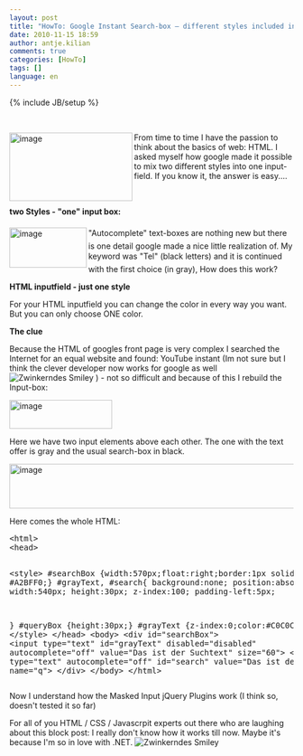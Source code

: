 ```yaml
---
layout: post
title: "HowTo: Google Instant Search-box – different styles included in just one input-field?"
date: 2010-11-15 18:59
author: antje.kilian
comments: true
categories: [HowTo]
tags: []
language: en
---
```

{% include JB/setup %}
<p>&#160;</p>  <p><img title="image" border="0" alt="image" align="left" src="{{BASE_PATH}}/assets/wp-images-de/image_thumb254.png" width="218" height="121" />From time to time I have the passion to think about the basics of web: HTML. I asked myself how google made it possible to mix two different styles into one input-field. If you know it, the answer is easy....</p>  <p>&#160;</p>  <!--more-->  <p><b></b></p>  <p><b></b></p>  <p><b></b></p>  <p><b>two Styles - "one" input box:</b></p>  <p><img title="image" border="0" alt="image" align="left" src="{{BASE_PATH}}/assets/wp-images-de/image_thumb255.png" width="137" height="71" />"Autocomplete" text-boxes are nothing new but there is one detail google made a nice little realization of. My keyword was "Tel" (black letters) and it is continued with the first choice (in gray), How does this work?</p>  <p><b>HTML inputfield - just one style</b></p>  <p>For your HTML inputfield you can change the color in every way you want. But you can only choose ONE color.</p>  <p><b>The clue</b></p>  <p><b></b></p>  <p>Because the HTML of googles front page is very complex I searched the Internet for an equal website and found: YouTube instant (Im not sure but I think the clever developer now works for google as well <img style="border-bottom-style: none; border-right-style: none; border-top-style: none; border-left-style: none" class="wlEmoticon wlEmoticon-winkingsmile" alt="Zwinkerndes Smiley" src="{{BASE_PATH}}/assets/wp-images-en/wlEmoticon-winkingsmile1.png" /> ) - not so difficult and because of this I rebuild the Input-box:</p>  <p><a href="{{BASE_PATH}}/assets/wp-images-en/image94.png"><img style="background-image: none; border-right-width: 0px; padding-left: 0px; padding-right: 0px; display: inline; border-top-width: 0px; border-bottom-width: 0px; border-left-width: 0px; padding-top: 0px" title="image" border="0" alt="image" src="{{BASE_PATH}}/assets/wp-images-en/image_thumb3.png" width="182" height="51" /></a></p>  <p>Here we have two input elements above each other. The one with the text offer is gray and the usual search-box in black.</p>  <p><a href="{{BASE_PATH}}/assets/wp-images-en/image95.png"><img style="background-image: none; border-right-width: 0px; padding-left: 0px; padding-right: 0px; display: inline; border-top-width: 0px; border-bottom-width: 0px; border-left-width: 0px; padding-top: 0px" title="image" border="0" alt="image" src="{{BASE_PATH}}/assets/wp-images-en/image_thumb4.png" width="556" height="79" /></a></p>  <p>Here comes the whole HTML:</p>  <div style="padding-bottom: 0px; margin: 0px; padding-left: 0px; padding-right: 0px; display: inline; float: none; padding-top: 0px" id="scid:812469c5-0cb0-4c63-8c15-c81123a09de7:fc6e5347-c342-41b6-ab2e-5946d7c2dcb8" class="wlWriterEditableSmartContent"><pre name="code" class="xml">&lt;html&gt;
&lt;head&gt; 

&lt;style&gt;
#searchBox {width:570px;float:right;border:1px solid #A2BFF0;}
#grayText, #search{
	background:none;
	position:absolute;
	width:540px;
	height:30px;
	z-index:100;
	padding-left:5px;

}
#queryBox {height:30px;}
#grayText {z-index:0;color:#C0C0C0;}
&lt;/style&gt;
&lt;/head&gt;
&lt;body&gt;
	&lt;div id="searchBox"&gt;
		&lt;input type="text" id="grayText" disabled="disabled" autocomplete="off" value="Das ist der Suchtext" size="60"&gt;
		&lt;input type="text" autocomplete="off" id="search" value="Das ist der" size="60" name="q"&gt;
	&lt;/div&gt;
&lt;/body&gt;
&lt;/html&gt;</pre></div>

<p>Now I understand how the Masked Input jQuery Plugins work (I think so, doesn't tested it so far)</p>

<p>For all of you HTML / CSS / Javascrpit experts out there who are laughing about this block post: I really don't know how it works till now. Maybe it's because I'm so in love with .NET. <img style="border-bottom-style: none; border-right-style: none; border-top-style: none; border-left-style: none" class="wlEmoticon wlEmoticon-winkingsmile" alt="Zwinkerndes Smiley" src="{{BASE_PATH}}/assets/wp-images-en/wlEmoticon-winkingsmile1.png" /></p>
